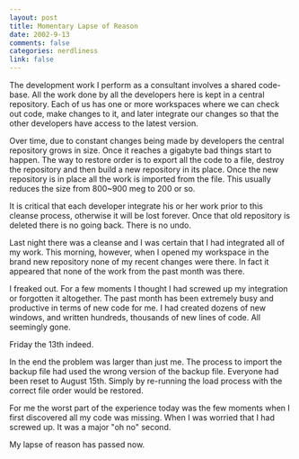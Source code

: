 ```yaml
--- 
layout: post
title: Momentary Lapse of Reason
date: 2002-9-13
comments: false
categories: nerdliness
link: false
---
```

The development work I perform as a consultant involves a shared code-base. All the work done by all the developers here is kept in a central repository. Each of us has one or more workspaces where we can check out code, make changes to it, and later integrate our changes so that the other developers have access to the latest version.

Over time, due to constant changes being made by developers the central repository grows in size. Once it reaches a gigabyte bad things start to happen. The way to restore order is to export all the code to a file, destroy the repository and then build a new repository in its place. Once the new repository is in place all the work is imported from the file. This usually reduces the size from 800~900 meg to 200 or so.

It is critical that each developer integrate his or her work prior to this cleanse process, otherwise it will be lost forever. Once that old repository is deleted there is no going back. There is no undo.

Last night there was a cleanse and I was certain that I had integrated all of my work. This morning, however, when I opened my workspace in the brand new repository none of my recent changes were there. In fact it appeared that none of the work from the past month was there.

I freaked out. For a few moments I thought I had screwed up my integration or forgotten it altogether. The past month has been extremely busy and productive in terms of new code for me. I had created dozens of new windows, and written hundreds, thousands of new lines of code. All seemingly gone.

Friday the 13th indeed.

In the end the problem was larger than just me. The process to import the backup file had used the wrong version of the backup file. Everyone had been reset to August 15th. Simply by re-running the load process with the correct file order would be restored.

For me the worst part of the experience today was the few moments when I first discovered all my code was missing. When I was worried that I had screwed up. It was a major "oh no" second.

My lapse of reason has passed now.
